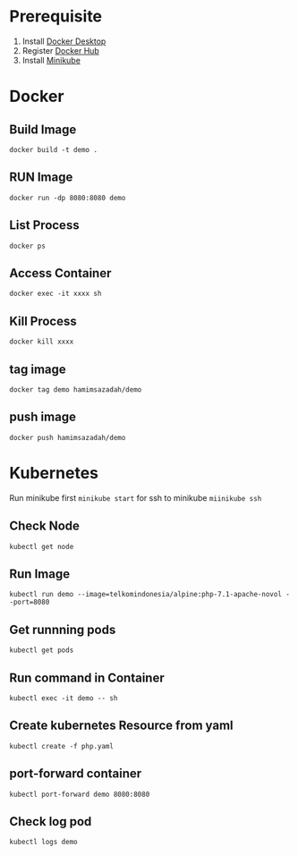 # Prerequisite 
1. Install [Docker Desktop]([https://link](https://www.docker.com/get-started)) 
2. Register [Docker Hub]([https://link](https://hub.docker.com/signup))
3. Install [Minikube]([https://link](https://minikube.sigs.k8s.io/docs/start/))
 


# Docker
## Build Image
```docker build -t demo .```

## RUN Image
```docker run -dp 8080:8080 demo```

## List Process
```docker ps```

## Access Container
```docker exec -it xxxx sh```

## Kill Process
```docker kill xxxx```

## tag image
```docker tag demo hamimsazadah/demo```
## push image
```docker push hamimsazadah/demo```

# Kubernetes
Run minikube first 
```minikube start``` for ssh to minikube ```miinikube ssh``` 


## Check Node
```kubectl get node```

## Run Image
```kubectl run demo --image=telkomindonesia/alpine:php-7.1-apache-novol --port=8080```

## Get runnning pods
```kubectl get pods```

## Run command in Container
```kubectl exec -it demo -- sh```

## Create kubernetes Resource from yaml
```kubectl create -f php.yaml```

## port-forward container
```kubectl port-forward demo 8080:8080```

## Check log pod
```kubectl logs demo```